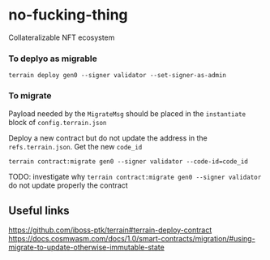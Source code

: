 # no-fucking-thing
Collateralizable NFT ecosystem

### To deplyo as migrable
```
terrain deploy gen0 --signer validator --set-signer-as-admin
```

### To migrate

Payload needed by the `MigrateMsg` should be placed in the `instantiate` block of `config.terrain.json`

Deploy a new contract but do not update the address in the `refs.terrain.json`.
Get the new `code_id`

```
terrain contract:migrate gen0 --signer validator --code-id=code_id
```

TODO: investigate why `terrain contract:migrate gen0 --signer validator` do not update properly the contract


## Useful links
https://github.com/iboss-ptk/terrain#terrain-deploy-contract
https://docs.cosmwasm.com/docs/1.0/smart-contracts/migration/#using-migrate-to-update-otherwise-immutable-state